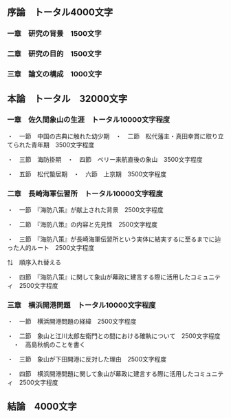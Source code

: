 ## 序論　トータル4000文字

### 一章　研究の背景　1500文字

### 二章　研究の目的　1500文字

### 三章　論文の構成　1000文字

## 本論　トータル　32000文字

### 一章　佐久間象山の生涯　トータル10000文字程度

・　一節　中国の古典に触れた幼少期　・　二節　松代藩主・真田幸貫に取り立てられた青年期　3500文字程度

・　三節　海防掛期　・　四節　ペリー来航直後の象山　3500文字程度

・　五節　松代蟄居期　・　六節　上京期　3500文字程度

### 二章　長崎海軍伝習所　トータル10000文字程度

・　一節　『海防八策』が献上された背景　2500文字程度

・　二節　『海防八策』の内容と先見性　2500文字程度

・　三節　『海防八策』が長崎海軍伝習所という実体に結実するに至るまでに辿った人的ルート　2500文字程度

⇅　順序入れ替える

・　四節　『海防八策』に関して象山が幕政に建言する際に活用したコミュニティ　2500文字程度



### 三章　横浜開港問題　トータル10000文字程度

・　一節　横浜開港問題の経緯　2500文字程度

・　二節　象山と江川太郎左衛門との間における確執について　2500文字程度
　・　高島秋帆のことを書く

・　三節　象山が下田開港に反対した理由　2500文字程度

・　四節　横浜開港問題に関して象山が幕政に建言する際に活用したコミュニティ　2500文字程度

## 結論　4000文字

